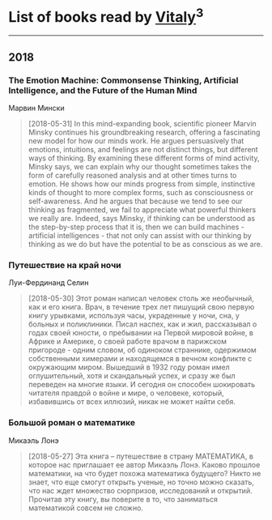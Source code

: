 # List of books read by [Vitaly](https://plus.google.com/109395490138181998437)<sup>3</sup>
---

## 2018

### The Emotion Machine: Commonsense Thinking, Artificial Intelligence, and the Future of the Human Mind
Марвин Мински
> [2018-05-31] In this mind-expanding book, scientific pioneer Marvin Minsky continues his groundbreaking research, offering a fascinating new model for how our minds work. He argues persuasively that emotions, intuitions, and feelings are not distinct things, but different ways of thinking. 
> By examining these different forms of mind activity, Minsky says, we can explain why our thought sometimes takes the form of carefully reasoned analysis and at other times turns to emotion. He shows how our minds progress from simple, instinctive kinds of thought to more complex forms, such as consciousness or self-awareness. And he argues that because we tend to see our thinking as fragmented, we fail to appreciate what powerful thinkers we really are. Indeed, says Minsky, if thinking can be understood as the step-by-step process that it is, then we can build machines - artificial intelligences - that not only can assist with our thinking by thinking as we do but have the potential to be as conscious as we are.


### Путешествие на край ночи
Луи-Фердинанд Селин
> [2018-05-30] Этот роман написал человек столь же необычный, как и его книга. Врач, в течение трех лет пишущий свою первую книгу урывками, используя часы, украденные у ночи, сна, у больных и поликлиники. Писал наспех, как и жил, рассказывал о годах своей юности, о пребывании на Первой мировой войне, в Африке и Америке, о своей работе врачом в парижском пригороде - одним словом, об одиноком страннике, одержимом собственными химерами и находящемся в вечном конфликте с окружающим миром. Вышедший в 1932 году роман имел оглушительный, хотя и скандальный успех, и сразу же был переведен на многие языки. И сегодня он способен шокировать читателя правдой о войне и мире, о человеке, который, избавившись от всех иллюзий, никак не может найти себя.


### Большой роман о математике
Микаэль Лонэ
> [2018-05-27] Эта книга – путешествие в страну МАТЕМАТИКА, в которое нас приглашает ее автор Микаэль Лонэ. Каково прошлое математики, на что будет похожа математика будущего? Никто не знает, что еще смогут открыть ученые, но точно можно сказать, что нас ждет множество сюрпризов, исследований и открытий. Прочитав эту книгу, вы поверите в то, что заниматься математикой совсем не сложно.



